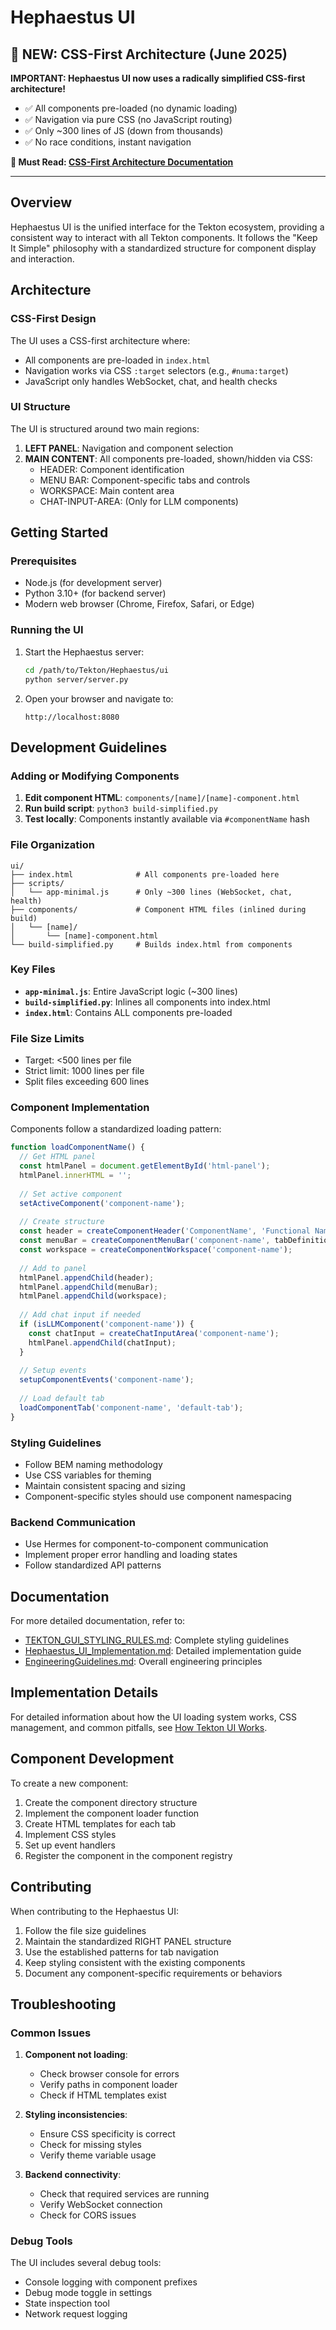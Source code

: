 # Hephaestus UI

## 🎉 NEW: CSS-First Architecture (June 2025)

**IMPORTANT: Hephaestus UI now uses a radically simplified CSS-first architecture!**

- ✅ All components pre-loaded (no dynamic loading)
- ✅ Navigation via pure CSS (no JavaScript routing)
- ✅ Only ~300 lines of JS (down from thousands)
- ✅ No race conditions, instant navigation

**📖 Must Read: [CSS-First Architecture Documentation](/MetaData/TektonDocumentation/Architecture/CSSFirstArchitecture.md)**

---

## Overview

Hephaestus UI is the unified interface for the Tekton ecosystem, providing a consistent way to interact with all Tekton components. It follows the "Keep It Simple" philosophy with a standardized structure for component display and interaction.

## Architecture

### CSS-First Design

The UI uses a CSS-first architecture where:
- All components are pre-loaded in `index.html`
- Navigation works via CSS `:target` selectors (e.g., `#numa:target`)
- JavaScript only handles WebSocket, chat, and health checks

### UI Structure

The UI is structured around two main regions:

1. **LEFT PANEL**: Navigation and component selection
2. **MAIN CONTENT**: All components pre-loaded, shown/hidden via CSS:
   - HEADER: Component identification
   - MENU BAR: Component-specific tabs and controls
   - WORKSPACE: Main content area
   - CHAT-INPUT-AREA: (Only for LLM components)

## Getting Started

### Prerequisites

- Node.js (for development server)
- Python 3.10+ (for backend server)
- Modern web browser (Chrome, Firefox, Safari, or Edge)

### Running the UI

1. Start the Hephaestus server:
   ```bash
   cd /path/to/Tekton/Hephaestus/ui
   python server/server.py
   ```

2. Open your browser and navigate to:
   ```
   http://localhost:8080
   ```

## Development Guidelines

### Adding or Modifying Components

1. **Edit component HTML**: `components/[name]/[name]-component.html`
2. **Run build script**: `python3 build-simplified.py`
3. **Test locally**: Components instantly available via `#componentName` hash

### File Organization

```
ui/
├── index.html              # All components pre-loaded here
├── scripts/
│   └── app-minimal.js      # Only ~300 lines (WebSocket, chat, health)
├── components/             # Component HTML files (inlined during build)
│   └── [name]/
│       └── [name]-component.html
└── build-simplified.py     # Builds index.html from components
```

### Key Files

- **`app-minimal.js`**: Entire JavaScript logic (~300 lines)
- **`build-simplified.py`**: Inlines all components into index.html
- **`index.html`**: Contains ALL components pre-loaded

### File Size Limits

- Target: <500 lines per file
- Strict limit: 1000 lines per file
- Split files exceeding 600 lines

### Component Implementation

Components follow a standardized loading pattern:

```javascript
function loadComponentName() {
  // Get HTML panel
  const htmlPanel = document.getElementById('html-panel');
  htmlPanel.innerHTML = '';
  
  // Set active component
  setActiveComponent('component-name');
  
  // Create structure
  const header = createComponentHeader('ComponentName', 'Functional Name');
  const menuBar = createComponentMenuBar('component-name', tabDefinitions);
  const workspace = createComponentWorkspace('component-name');
  
  // Add to panel
  htmlPanel.appendChild(header);
  htmlPanel.appendChild(menuBar);
  htmlPanel.appendChild(workspace);
  
  // Add chat input if needed
  if (isLLMComponent('component-name')) {
    const chatInput = createChatInputArea('component-name');
    htmlPanel.appendChild(chatInput);
  }
  
  // Setup events
  setupComponentEvents('component-name');
  
  // Load default tab
  loadComponentTab('component-name', 'default-tab');
}
```

### Styling Guidelines

- Follow BEM naming methodology
- Use CSS variables for theming
- Maintain consistent spacing and sizing
- Component-specific styles should use component namespacing

### Backend Communication

- Use Hermes for component-to-component communication
- Implement proper error handling and loading states
- Follow standardized API patterns

## Documentation

For more detailed documentation, refer to:

- [TEKTON_GUI_STYLING_RULES.md](/TEKTON_GUI_STYLING_RULES.md): Complete styling guidelines
- [Hephaestus_UI_Implementation.md](/MetaData/TektonDocumentation/DeveloperGuides/Hephaestus_UI_Implementation.md): Detailed implementation guide
- [EngineeringGuidelines.md](/MetaData/TektonDocumentation/DeveloperGuides/EngineeringGuidelines.md): Overall engineering principles

## Implementation Details

For detailed information about how the UI loading system works, CSS management, and common pitfalls, see [How Tekton UI Works](./docs/HowTektonUIWorks.md).

## Component Development

To create a new component:

1. Create the component directory structure
2. Implement the component loader function
3. Create HTML templates for each tab
4. Implement CSS styles
5. Set up event handlers
6. Register the component in the component registry

## Contributing

When contributing to the Hephaestus UI:

1. Follow the file size guidelines
2. Maintain the standardized RIGHT PANEL structure
3. Use the established patterns for tab navigation
4. Keep styling consistent with the existing components
5. Document any component-specific requirements or behaviors

## Troubleshooting

### Common Issues

1. **Component not loading**:
   - Check browser console for errors
   - Verify paths in component loader
   - Check if HTML templates exist

2. **Styling inconsistencies**:
   - Ensure CSS specificity is correct
   - Check for missing styles
   - Verify theme variable usage

3. **Backend connectivity**:
   - Check that required services are running
   - Verify WebSocket connection
   - Check for CORS issues

### Debug Tools

The UI includes several debug tools:

- Console logging with component prefixes
- Debug mode toggle in settings
- State inspection tool
- Network request logging